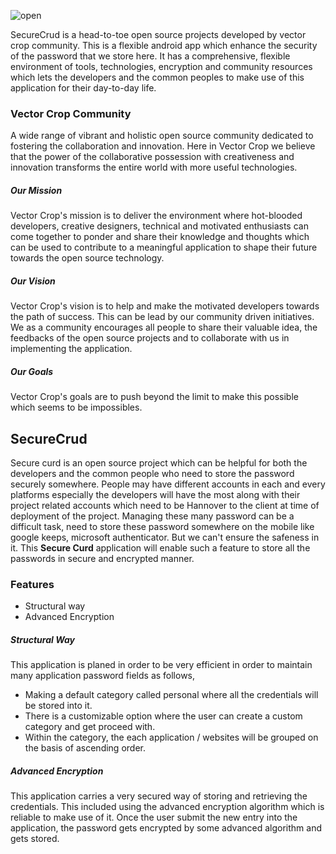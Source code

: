 ![open](https://repository-images.githubusercontent.com/654454192/303ad2d6-d5e6-4597-bc74-ada66c924695)

SecureCrud is a head-to-toe open source projects developed by vector crop community. This is a flexible android app which enhance the security of the password that we store here. It has a comprehensive, flexible environment of tools, technologies, encryption and community resources which lets the developers and the common peoples to make use of this application for their day-to-day life.

### Vector Crop Community

A wide range of vibrant and holistic open source community dedicated to fostering the collaboration and innovation. Here in Vector Crop we believe that the power of the collaborative possession with creativeness and innovation transforms the entire world with more useful technologies.

##### Our Mission

Vector Crop's mission is to deliver the environment where hot-blooded developers, creative designers, technical and motivated enthusiasts can come together to ponder and share their knowledge and thoughts which can be used to contribute to a meaningful application to shape their future towards the open source technology.

##### Our Vision

Vector Crop's vision is to help and make the motivated developers towards the path of success. This can be lead by our community driven initiatives. We as a community encourages all people to share their valuable idea, the feedbacks of the open source projects and to collaborate with us in implementing the application.

##### Our Goals

Vector Crop's goals are to push beyond the limit to make this possible which seems to be impossibles.

## SecureCrud

Secure curd is an open source project which can be helpful for both the developers and the common people who need to store the password securely somewhere. People may have different accounts in each and every platforms especially the developers will have the most along with their project related accounts which need to be Hannover to the client at time of deployment of the project. Managing these many password can be a difficult task, need to store these password somewhere on the mobile like google keeps, microsoft authenticator. But we can't ensure the safeness in it. This **Secure Curd** application will enable such a feature to store all the passwords in secure and encrypted manner.

### Features

- Structural way
- Advanced Encryption

##### Structural Way

This application is planed in order to be very efficient in order to maintain many application password fields as follows,

- Making a default category called personal where all the credentials will be stored into it.
- There is a customizable option where the user can create a custom category and get proceed with.
- Within the category, the each application / websites will be grouped on the basis of ascending order.

##### Advanced Encryption

This application carries a very secured way of storing and retrieving the credentials. This included using the advanced encryption algorithm which is reliable to make use of it. Once the user submit the new entry into the application, the password gets encrypted by some advanced algorithm and gets stored.
